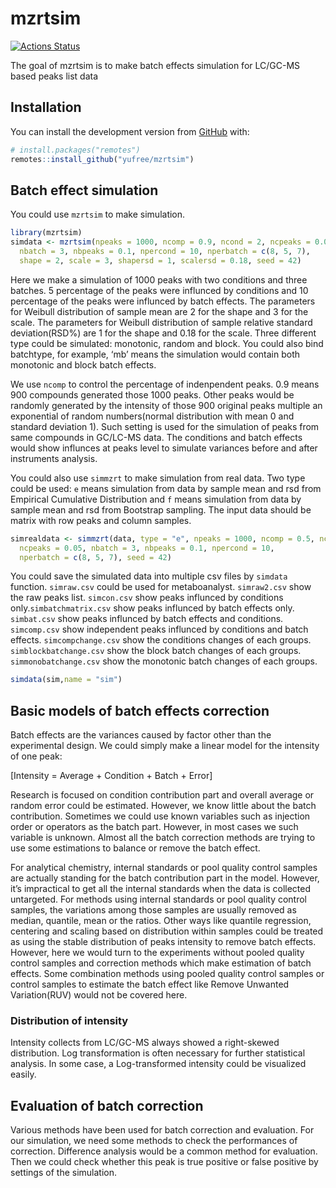
<!-- README.md is generated from README.Rmd. Please edit that file -->

# mzrtsim

<!-- badges: start -->

[![Actions
Status](https://github.com/yufree/mzrtsim/workflows/Render%20and%20Deploy%20RMarkdown%20Website/badge.svg)](https://github.com/yufree/mzrtsim/actions)
<!-- badges: end -->

The goal of mzrtsim is to make batch effects simulation for LC/GC-MS
based peaks list data

## Installation

You can install the development version from
[GitHub](https://github.com/) with:

``` r
# install.packages("remotes")
remotes::install_github("yufree/mzrtsim")
```

## Batch effect simulation

You could use `mzrtsim` to make simulation.

``` r
library(mzrtsim)
simdata <- mzrtsim(npeaks = 1000, ncomp = 0.9, ncond = 2, ncpeaks = 0.05,
  nbatch = 3, nbpeaks = 0.1, npercond = 10, nperbatch = c(8, 5, 7),
  shape = 2, scale = 3, shapersd = 1, scalersd = 0.18, seed = 42)
```

Here we make a simulation of 1000 peaks with two conditions and three
batches. 5 percentage of the peaks were influnced by conditions and 10
percentage of the peaks were influnced by batch effects. The parameters
for Weibull distribution of sample mean are 2 for the shape and 3 for
the scale. The parameters for Weibull distribution of sample relative
standard deviation(RSD%) are 1 for the shape and 0.18 for the scale.
Three different type could be simulated: monotonic, random and block.
You could also bind batchtype, for example, ‘mb’ means the simulation
would contain both monotonic and block batch effects.

We use `ncomp` to control the percentage of indenpendent peaks. 0.9
means 900 compounds generated those 1000 peaks. Other peaks would be
randomly generated by the intensity of those 900 original peaks multiple
an exponential of random numbers(normal distribution with mean 0 and
standard deviation 1). Such setting is used for the simulation of peaks
from same compounds in GC/LC-MS data. The conditions and batch effects
would show influnces at peaks level to simulate variances before and
after instruments analysis.

You could also use `simmzrt` to make simulation from real data. Two type
could be used: `e` means simulation from data by sample mean and rsd
from Empirical Cumulative Distribution and `f` means simulation from
data by sample mean and rsd from Bootstrap sampling. The input data
should be matrix with row peaks and column
samples.

``` r
simrealdata <- simmzrt(data, type = "e", npeaks = 1000, ncomp = 0.5, ncond = 2,
  ncpeaks = 0.05, nbatch = 3, nbpeaks = 0.1, npercond = 10,
  nperbatch = c(8, 5, 7), seed = 42)
```

You could save the simulated data into multiple csv files by `simdata`
function. `simraw.csv` could be used for metaboanalyst. `simraw2.csv`
show the raw peaks list. `simcon.csv` show peaks influnced by conditions
only.`simbatchmatrix.csv` show peaks influnced by batch effects only.
`simbat.csv` show peaks influnced by batch effects and conditions.
`simcomp.csv` show independent peaks influnced by conditions and batch
effects. `simcompchange.csv` show the conditions changes of each groups.
`simblockbatchange.csv` show the block batch changes of each groups.
`simmonobatchange.csv` show the monotonic batch changes of each groups.

``` r
simdata(sim,name = "sim")
```

## Basic models of batch effects correction

Batch effects are the variances caused by factor other than the
experimental design. We could simply make a linear model for the
intensity of one peak:

\[Intensity =  Average + Condition + Batch + Error\]

Research is focused on condition contribution part and overall average
or random error could be estimated. However, we know little about the
batch contribution. Sometimes we could use known variables such as
injection order or operators as the batch part. However, in most cases
we such variable is unknown. Almost all the batch correction methods are
trying to use some estimations to balance or remove the batch effect.

For analytical chemistry, internal standards or pool quality control
samples are actually standing for the batch contribution part in the
model. However, it’s impractical to get all the internal standards when
the data is collected untargeted. For methods using internal standards
or pool quality control samples, the variations among those samples are
usually removed as median, quantile, mean or the ratios. Other ways like
quantile regression, centering and scaling based on distribution within
samples could be treated as using the stable distribution of peaks
intensity to remove batch effects. However, here we would turn to the
experiments without pooled quality control samples and correction
methods which make estimation of batch effects. Some combination methods
using pooled quality control samples or control samples to estimate the
batch effect like Remove Unwanted Variation(RUV) would not be covered
here.

### Distribution of intensity

Intensity collects from LC/GC-MS always showed a right-skewed
distribution. Log transformation is often necessary for further
statistical analysis. In some case, a Log-transformed intensity could be
visualized easily.

## Evaluation of batch correction

Various methods have been used for batch correction and evaluation. For
our simulation, we need some methods to check the performances of
correction. Difference analysis would be a common method for evaluation.
Then we could check whether this peak is true positive or false positive
by settings of the simulation.
